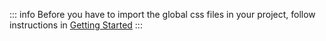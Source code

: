 ::: info
Before you have to import the global css files in your project, follow instructions in [Getting Started](./../guide/getting-started.md)
:::
